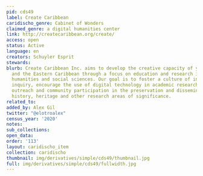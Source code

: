 ```yaml
---
pid: cds49
label: Create Caribbean
caridischo_genre: Cabinet of Wonders
claimed_genre: a digital humanities center
link: http://createcaribbean.org/create/
access: open
status: Active
language: en
creators: Schuyler Esprit
stewards:
blurb: Create Caribbean Inc. aims to develop the creative capacity of youth in Dominica
  and the Eastern Caribbean through a focus on education and research in the arts,
  humanities and social sciences. Our goal is to foster a culture of intellectual
  inquiry, encourage the use of digital technology in academic research, and increase
  outreach and community participation in the preservation and dissemination of Caribbean
  history, heritage and other research areas of significance.
related_to:
added_by: Alex Gil
twitter: "@elotroalex"
census_year: '2020'
notes:
sub_collections:
open_data:
order: '113'
layout: caridischo_item
collection: caridischo
thumbnail: img/derivatives/simple/cds49/thumbnail.jpg
full: img/derivatives/simple/cds49/fullwidth.jpg
---
```

